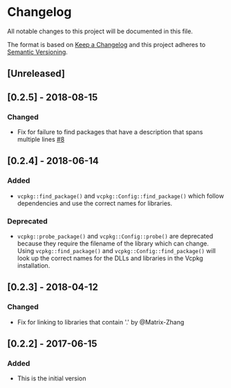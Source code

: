 # Changelog

All notable changes to this project will be documented in this file.

The format is based on [Keep a Changelog](http://keepachangelog.com/en/1.0.0/)
and this project adheres to [Semantic Versioning](http://semver.org/spec/v2.0.0.html).

## [Unreleased]

## [0.2.5] - 2018-08-15

### Changed

- Fix for failure to find packages that have a description that spans multiple lines [#8](https://github.com/mcgoo/vcpkg-rs/issues/8)

## [0.2.4] - 2018-06-14

### Added

- `vcpkg::find_package()` and `vcpkg::Config::find_package()` which follow dependencies and use the correct names for libraries.

### Deprecated

- `vcpkg::probe_package()` and `vcpkg::Config::probe()` are deprecated because they require the filename of the library which can change. Using `vcpkg::find_package()` and `vcpkg::Config::find_package()` will look up the correct names for the DLLs and libraries in the Vcpkg installation.

## [0.2.3] - 2018-04-12

### Changed

- Fix for linking to libraries that contain '.' by @Matrix-Zhang

## [0.2.2] - 2017-06-15

### Added

- This is the initial version
